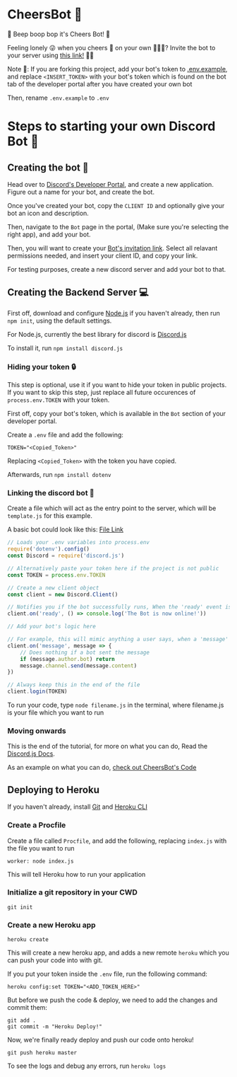 # CheersBot 🍺
🎉 Beep boop bop it's Cheers Bot! 🎉

Feeling  lonely 😜 when you cheers 👏 on your own 🤦‍🙅‍♀️? Invite the bot to your server using [this link!](https://discordapp.com/oauth2/authorize?client_id=735652353293811722&scope=bot&permissions=3136) 🙌😩

Note 📝:
If you are forking this project, add your bot's token to [.env.example](.env.example), and replace `<INSERT_TOKEN>` with your bot's token which is found on the bot tab of the developer portal after you have created your own bot

Then, rename `.env.example` to `.env`

# Steps to starting your own Discord Bot 🚀
## Creating the bot 🧲
Head over to [Discord's Developer Portal](https://discord.com/developers/applications), and create a new application.
Figure out a name for your bot, and create the bot.

Once you've created your bot, copy the `CLIENT ID` and optionally give your bot an icon and description.

Then, navigate to the `Bot` page in the portal, (Make sure you're selecting the right app), and add your bot.

Then, you will want to create your [Bot's invitation link](https://discordapi.com/permissions.html). Select all relavant permissions needed, and insert your client ID, and copy your link.

For testing purposes, create a new discord server and add your bot to that.

## Creating the Backend Server 💻

First off, download and configure [Node.js](https://nodejs.org/en/) if you haven't already, then run `npm init`, using the default settings.

For Node.js, currently the best library for discord is [Discord.js](https://discord.js.org/#/)

To install it, run `npm install discord.js`

### Hiding your token 🔒
This step is optional, use it if you want to hide your token in public projects.
If you want to skip this step, just replace all future occurences of `process.env.TOKEN` with your token.

First off, copy your bot's token, which is available in the `Bot` section of your developer portal.

Create a `.env` file and add the following:
```
TOKEN="<Copied_Token>"
```
Replacing `<Copied_Token>` with the token you have copied.

Afterwards, run `npm install dotenv`

### Linking the discord bot 🔗

Create a file which will act as the entry point to the server, which will be `template.js` for this example. 

A basic bot could look like this: [File Link](template.js)
```javascript
// Loads your .env variables into process.env
require('dotenv').config()
const Discord = require('discord.js')

// Alternatively paste your token here if the project is not public
const TOKEN = process.env.TOKEN

// Create a new client object
const client = new Discord.Client()

// Notifies you if the bot successfully runs, When the 'ready' event is emitted
client.on('ready', () => console.log('The Bot is now online!'))

// Add your bot's logic here

// For example, this will mimic anything a user says, when a 'message' is emitted:
client.on('message', message => {
	// Does nothing if a bot sent the message
	if (message.author.bot) return
	message.channel.send(message.content)
})

// Always keep this in the end of the file
client.login(TOKEN)

```

To run your code, type `node filename.js` in the terminal, where filename.js is your file which you want to run

### Moving onwards
This is the end of the tutorial, for more on what you can do, Read the [Discord.js Docs](https://discord.js.org/#/docs/main/stable/general/welcome).

As an example on what you can do, [check out CheersBot's Code](index.js)

## Deploying to Heroku
If you haven't already, install [Git](https://git-scm.com/) and [Heroku CLI](https://devcenter.heroku.com/articles/heroku-cli#download-and-install)

### Create a Procfile
Create a file called `Procfile`, and add the following, replacing `index.js` with the file you want to run

```
worker: node index.js
```

This will tell Heroku how to run your application

### Initialize a git repository in your CWD 

```
git init
```

### Create a new Heroku app
```
heroku create
```
This will create a new heroku app, and adds a new remote `heroku` which you can push your code into with git. 

If you put your token inside the `.env` file, run the following command:
```
heroku config:set TOKEN="<ADD_TOKEN_HERE>"
```

But before we push the code & deploy, we need to add the changes and commit them:
```
git add .
git commit -m "Heroku Deploy!"
```
Now, we're finally ready deploy and push our code onto heroku!
```
git push heroku master
```

To see the logs and debug any errors, run `heroku logs`
